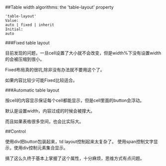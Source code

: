 
##Table width algorithms: the 'table-layout' property

```
'table-layout' 
Value:  
auto | fixed | inherit 
Initial:  
auto 
```

###Fixed table layout

目前发现的问题，一旦cell设置了大小就不会改变，但是width%下没有设置width的会被压缩到很小。

Fixed布局真的很坑,除非没有办法就不要用这个了。

如果内容比较少可能Fixed比较适合。


###Automatic table layout

按cell的内容显示保证每个cell都能显示，但是cell里面的button会浮动。

默认是设置width，内容过成的时候会被撑大。

而且如果表格很多空间，也会比实际大。


##Control

使用div把button包装起来，td layout控制起来太复杂了。
使用span控制文字显示，使用div控制元素集合显示。


搞了这么久终于基本上掌握了这个属性，十分麻烦，思维方式有点问题。